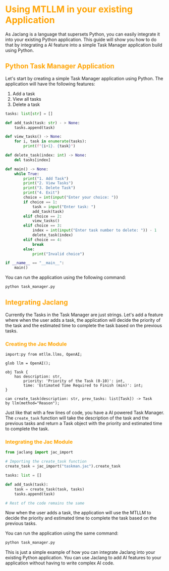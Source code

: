 # <span style="color: orange">Using MTLLM in your existing Application

As Jaclang is a language that supersets Python, you can easily integrate it into your existing Python application. This guide will show you how to do that by integrating a AI feature into a simple Task Manager application build using Python.

## <span style="color: orange">Python Task Manager Application

Let's start by creating a simple Task Manager application using Python. The application will have the following features:
1. Add a task
2. View all tasks
3. Delete a task

```python
tasks: list[str] = []

def add_task(task: str) - > None:
    tasks.append(task)

def view_tasks() -> None:
    for i, task in enumerate(tasks):
        print(f"{i+1}. {task}")

def delete_task(index: int) -> None:
    del tasks[index]

def main() -> None:
    while True:
        print("1. Add Task")
        print("2. View Tasks")
        print("3. Delete Task")
        print("4. Exit")
        choice = int(input("Enter your choice: "))
        if choice == 1:
            task = input("Enter task: ")
            add_task(task)
        elif choice == 2:
            view_tasks()
        elif choice == 3:
            index = int(input("Enter task number to delete: ")) - 1
            delete_task(index)
        elif choice == 4:
            break
        else:
            print("Invalid choice")

if __name__ == "__main__":
    main()
```

You can run the application using the following command:

```bash
python task_manager.py
```

## <span style="color: orange">Integrating Jaclang

Currently the Tasks in the Task Manager are just strings. Let's add a feature where when the user adds a task, the application will decide the priority of the task and the estimated time to complete the task based on the previous tasks.

### <span style="color: orange">Creating the Jac Module

```jac
import:py from mtllm.llms, OpenAI;

glob llm = OpenAI();

obj Task {
    has description: str,
        priority: 'Priority of the Task (0-10)': int,
        time: 'Estimated Time Required to Finish (min)': int;
}

can create_task(description: str, prev_tasks: list[Task]) -> Task
by llm(method="Reason");
```

Just like that with a few lines of code, you have a AI powered Task Manager. The `create_task` function will take the description of the task and the previous tasks and return a Task object with the priority and estimated time to complete the task.

### <span style="color: orange">Integrating the Jac Module

```python
from jaclang import jac_import

# Importing the create_task function
create_task = jac_import("taskman.jac").create_task

tasks: list = []

def add_task(task):
    task = create_task(task, tasks)
    tasks.append(task)

# Rest of the code remains the same
```

Now when the user adds a task, the application will use the MTLLM to decide the priority and estimated time to complete the task based on the previous tasks.

You can run the application using the same command:

```bash
python task_manager.py
```

This is just a simple example of how you can integrate Jaclang into your existing Python application. You can use Jaclang to add AI features to your application without having to write complex AI code.